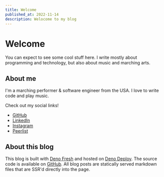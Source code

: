 ```yaml
---
title: Welcome
published_at: 2022-11-14
description: Welocome to my blog
---
```


# Welcome

You can expect to see some cool stuff here.
I write mostly about programming and technology, but also about music and marching arts.

## About me

I'm a marching performer & software engineer from the USA. I love to write code and play music.

Check out my social links!

- [GitHub](https://github.com/gutenfries)
- [LinkedIn](https://www.linkedin.com/in/gutenfries/)
- [Instagram](https://www.instagram.com/gutenfries/)
- [Peerlist](https://peerlist.io/gutenfries)

## About this blog

This blog is built with [Deno Fresh](https://fresh.deno.dev/) and hosted on [Deno Deploy](https://deno.com/deploy). The source code is available on [GitHub](https://github.com/gutenfries/gutenfries.deno.dev/). All blog posts are statically served markdown files that are SSR'd directly into the page.
